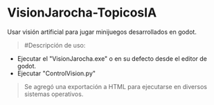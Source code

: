 # VisionJarocha-TopicosIA
Usar visión artificial para jugar minijuegos desarrollados en godot.


> #Descripción de uso:
  * Ejecutar el "VisionJarocha.exe" o en su defecto desde el editor de godot.
  * Ejecutar "ControlVision.py"


>Se agregó una exportación a HTML para ejecutarse en diversos sistemas operativos.
